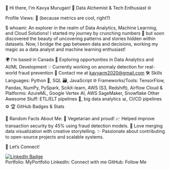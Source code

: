 👋 Hi there, I'm Kavya Murugan!
🚀 Data Alchemist & Tech Enthusiast 🌐

Profile Views: 🧮 (because metrics are cool, right?)

$ whoami: An explorer in the realm of Data Analytics, Machine Learning, and Cloud Solutions!
I started my journey by crunching numbers 🧮 but soon discovered the beauty of uncovering patterns and stories hidden within datasets. Now, I bridge the gap between data and decisions, working my magic as a data analyst and machine learning enthusiast!

🌍 I’m based in Canada
💼 Exploring opportunities in Data Analytics and AI/ML Development
💡 Currently working on anomaly detection for real-world fraud prevention
📧 Contact me at kavyarm2020@gmail.com
🛠️ Skills
Languages: Python 🐍, SQL 🗃️, JavaScript 🌐
Frameworks/Tools: TensorFlow, Pandas, NumPy, PySpark, Scikit-learn, AWS (S3, Redshift), Airflow
Cloud & Platforms: AzureML, Google Vertex AI, AWS SageMaker, Snowflake
Other Awesome Stuff: ETL/ELT pipelines 🚦, big data analytics 📊, CI/CD pipelines ⚙️
🏆 GitHub Badges & Stats

🌟 Random Facts About Me:
🥦 Vegetarian and proud!
📈 Helped improve transaction security by 45% using fraud detection models.
🎨 Love merging data visualization with creative storytelling.
✨ Passionate about contributing to open-source projects and scalable systems.

🔗 Let’s Connect!
<div id="badges">
  <a href="https://www.linkedin.com/in/kavya-m-36b113109/">
    <img src="https://img.shields.io/badge/LinkedIn-blue?style=for-the-badge&logo=linkedin&logoColor=white" alt="LinkedIn Badge"/>
  </a>
 </div>
Portfolio: MyPortfolio
LinkedIn: Connect with me
GitHub: Follow Me
